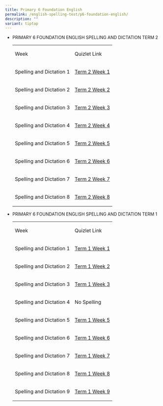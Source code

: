 ```yaml
---
title: Primary 6 Foundation English
permalink: /english-spelling-test/p6-foundation-english/
description: ""
variant: tiptap
---
```

<ul data-tight="true" class="tight"><li><p>PRIMARY 6 FOUNDATION ENGLISH SPELLING AND DICTATION TERM 2</p><table><tbody><tr><td rowspan="1" colspan="1"><p>Week</p></td><td rowspan="1" colspan="1"><p>Quizlet Link</p></td></tr><tr><td rowspan="1" colspan="1"><p>Spelling and Dictation 1</p></td><td rowspan="1" colspan="1"><p><a href="https://quizlet.com/_9j28sm?x=1jqt&amp;i=1c2gxb" rel="noopener noreferrer" target="_blank">Term 2 Week 1</a></p></td></tr><tr><td rowspan="1" colspan="1"><p>Spelling and Dictation 2</p></td><td rowspan="1" colspan="1"><p><a href="https://quizlet.com/_9j29ud?x=1jqt&amp;i=1c2gxb" rel="noopener noreferrer" target="_blank">Term 2 Week 2</a></p></td></tr><tr><td rowspan="1" colspan="1"><p>Spelling and Dictation 3</p></td><td rowspan="1" colspan="1"><p><a href="https://quizlet.com/_9j2ad6?x=1jqt&amp;i=1c2gxb" rel="noopener noreferrer" target="_blank">Term 2 Week 3</a></p></td></tr><tr><td rowspan="1" colspan="1"><p>Spelling and Dictation 4</p></td><td rowspan="1" colspan="1"><p><a href="https://quizlet.com/_9j2ar4?x=1jqt&amp;i=1c2gxb" rel="noopener noreferrer" target="_blank">Term 2 Week 4</a></p></td></tr><tr><td rowspan="1" colspan="1"><p>Spelling and Dictation 5</p></td><td rowspan="1" colspan="1"><p><a href="https://quizlet.com/_9j2ar4?x=1jqt&amp;i=1c2gxb" rel="noopener noreferrer" target="_blank">Term 2 Week 5</a></p></td></tr><tr><td rowspan="1" colspan="1"><p>Spelling and Dictation 6</p></td><td rowspan="1" colspan="1"><p><a href="https://quizlet.com/_9j2bh8?x=1jqt&amp;i=1c2gxb" rel="noopener noreferrer" target="_blank">Term 2 Week 6</a></p></td></tr><tr><td rowspan="1" colspan="1"><p>Spelling and Dictation 7</p></td><td rowspan="1" colspan="1"><p><a href="https://quizlet.com/_9j2c8m?x=1jqt&amp;i=1c2gxb" rel="noopener noreferrer" target="_blank">Term 2 Week 7</a></p></td></tr><tr><td rowspan="1" colspan="1"><p>Spelling and Dictation 8</p></td><td rowspan="1" colspan="1"><p><a href="https://quizlet.com/_9j2c8m?x=1qqt&amp;i=1c2gxb" rel="noopener noreferrer" target="_blank">Term 2 Week 8</a></p></td></tr></tbody></table></li><li><p>PRIMARY 6 FOUNDATION ENGLISH SPELLING AND DICTATION TERM 1</p><table><tbody><tr><td rowspan="1" colspan="1"><p>Week</p></td><td rowspan="1" colspan="1"><p>Quizlet Link</p></td></tr><tr><td rowspan="1" colspan="1"><p>Spelling and Dictation 1</p></td><td rowspan="1" colspan="1"><p><a href="https://quizlet.com/_98v349?x=1jqt&amp;i=1c2gxb" rel="noopener noreferrer" target="_blank">Term 1 Week 1</a></p></td></tr><tr><td rowspan="1" colspan="1"><p>Spelling and Dictation 2</p></td><td rowspan="1" colspan="1"><p><a href="https://quizlet.com/_98v646?x=1jqt&amp;i=1c2gxb" rel="noopener noreferrer" target="_blank">Term 1 Week 2</a></p></td></tr><tr><td rowspan="1" colspan="1"><p>Spelling and Dictation 3</p></td><td rowspan="1" colspan="1"><p><a href="https://quizlet.com/_98v6a3?x=1jqt&amp;i=1c2gxb" rel="noopener noreferrer" target="_blank">Term 1 Week 3</a></p></td></tr><tr><td rowspan="1" colspan="1"><p>Spelling and Dictation 4</p></td><td rowspan="1" colspan="1"><p>No Spelling</p></td></tr><tr><td rowspan="1" colspan="1"><p>Spelling and Dictation 5</p></td><td rowspan="1" colspan="1"><p><a href="https://quizlet.com/_98v7p2?x=1jqt&amp;i=1c2gxb" rel="noopener noreferrer" target="_blank">Term 1 Week 5</a></p></td></tr><tr><td rowspan="1" colspan="1"><p>Spelling and Dictation 6</p></td><td rowspan="1" colspan="1"><p><a href="https://quizlet.com/_98v8hd?x=1jqt&amp;i=1c2gxb" rel="noopener noreferrer" target="_blank">Term 1 Week 6</a></p></td></tr><tr><td rowspan="1" colspan="1"><p>Spelling and Dictation 7</p></td><td rowspan="1" colspan="1"><p><a href="https://quizlet.com/_98v8va?x=1jqt&amp;i=1c2gxb" rel="noopener noreferrer" target="_blank">Term 1 Week 7</a></p></td></tr><tr><td rowspan="1" colspan="1"><p>Spelling and Dictation 8</p></td><td rowspan="1" colspan="1"><p><a href="https://quizlet.com/_98v98t?x=1jqt&amp;i=1c2gxb" rel="noopener noreferrer" target="_blank">Term 1 Week 8</a></p></td></tr><tr><td rowspan="1" colspan="1"><p>Spelling and Dictation 9</p></td><td rowspan="1" colspan="1"><p><a href="https://quizlet.com/_98v9qd?x=1jqt&amp;i=1c2gxb" rel="noopener noreferrer nofollow" target="_blank">Term 1 Week 9</a></p></td></tr></tbody></table></li></ul><p></p>